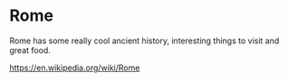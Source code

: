 # Rome
Rome has some really cool ancient history, interesting things to visit and great food.

https://en.wikipedia.org/wiki/Rome